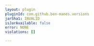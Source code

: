 ```yaml
---
layout: plugin
pluginId: com.github.ben-manes.versions
jarSha1: INVALID
isJarAvailable: false
error: NONE
violations: []

---
```

